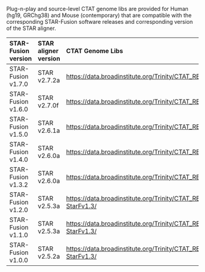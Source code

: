 
Plug-n-play and source-level CTAT genome libs are provided for Human (hg19, GRChg38) and Mouse (contemporary) that are compatible with the corresponding STAR-Fusion software releases and corresponding version of the STAR aligner.


| STAR-Fusion version|  STAR aligner version | CTAT Genome Libs |
|:-------------------|:----------------------|:-----------------|
| STAR-Fusion v1.7.0 | STAR v2.7.2a     | <https://data.broadinstitute.org/Trinity/CTAT_RESOURCE_LIB/__genome_libs_StarFv1.7/> |
| STAR-Fusion v1.6.0  | STAR v2.7.0f    | <https://data.broadinstitute.org/Trinity/CTAT_RESOURCE_LIB/__genome_libs_StarFv1.6/>           |
| STAR-Fusion v1.5.0  | STAR v2.6.1a    | <https://data.broadinstitute.org/Trinity/CTAT_RESOURCE_LIB/__genome_libs_StarFv1.3/> |
| STAR-Fusion v1.4.0  | STAR v2.6.0a    | <https://data.broadinstitute.org/Trinity/CTAT_RESOURCE_LIB/__genome_libs_StarFv1.3/> |
| STAR-Fusion v1.3.2  | STAR v2.6.0a    | <https://data.broadinstitute.org/Trinity/CTAT_RESOURCE_LIB/__genome_libs_StarFv1.3/> |
| STAR-Fusion v1.2.0  | STAR v2.5.3a    | <https://data.broadinstitute.org/Trinity/CTAT_RESOURCE_LIB/__genome_libs_pre-StarFv1.3/> |
| STAR-Fusion v1.1.0 | STAR v2.5.3a    | <https://data.broadinstitute.org/Trinity/CTAT_RESOURCE_LIB/__genome_libs_pre-StarFv1.3/> |
| STAR-Fusion v1.0.0 | STAR v2.5.2a    | <https://data.broadinstitute.org/Trinity/CTAT_RESOURCE_LIB/__genome_libs_pre-StarFv1.3/> |